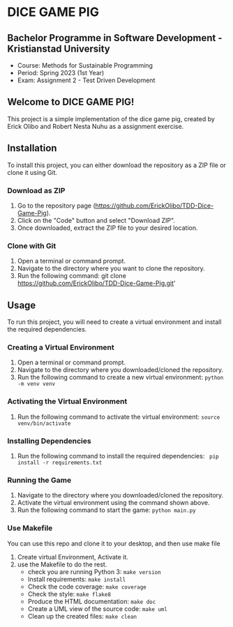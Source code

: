 # DICE GAME PIG

## Bachelor Programme in Software Development - Kristianstad University
- Course: Methods for Sustainable Programming
- Period: Spring 2023 (1st Year)
- Exam: Assignment 2 - Test Driven Development

## Welcome to DICE GAME PIG!
This project is a simple implementation of the dice game pig, created by Erick Olibo and Robert Nesta Nuhu as a assignment exercise.

## Installation
To install this project, you can either download the repository as a ZIP file or clone it using Git.

### Download as ZIP
1. Go to the repository page (https://github.com/ErickOlibo/TDD-Dice-Game-Pig).
2. Click on the "Code" button and select "Download ZIP".
3. Once downloaded, extract the ZIP file to your desired location.

### Clone with Git
1. Open a terminal or command prompt.
2. Navigate to the directory where you want to clone the repository.
3. Run the following command: git clone https://github.com/ErickOlibo/TDD-Dice-Game-Pig.git' 


## Usage
To run this project, you will need to create a virtual environment and install the required dependencies.

### Creating a Virtual Environment
1. Open a terminal or command prompt.
2. Navigate to the directory where you downloaded/cloned the repository.
3. Run the following command to create a new virtual environment:
```python -m venv venv```


### Activating the Virtual Environment
1. Run the following command to activate the virtual environment:
```source venv/bin/activate```

### Installing Dependencies
1. Run the following command to install the required dependencies:
``` pip install -r requirements.txt```


### Running the Game
1. Navigate to the directory where you downloaded/cloned the repository.
2. Activate the virtual environment using the command shown above.
3. Run the following command to start the game:
```python main.py```

### Use Makefile
You can use this repo and clone it to your desktop, and then use make file
1. Create virtual Environment, Activate it.
2. use the Makefile to do the rest.
    * check you are running Python 3:  ```make version```
    * Install requirements: ```make install```
    * Check the code coverage: ```make coverage```
    * Check the style: ```make flake8```
    * Produce the HTML documentation: ```make doc```
    * Create a UML view of the source code: ```make uml```
    * Clean up the created files: ```make clean```
